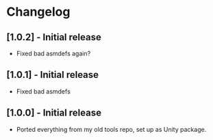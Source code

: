 # Changelog

## [1.0.2] - Initial release
- Fixed bad asmdefs again?

## [1.0.1] - Initial release
- Fixed bad asmdefs

## [1.0.0] - Initial release
- Ported everything from my old tools repo, set up as Unity package.